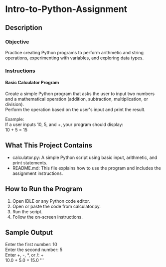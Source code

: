 # Intro-to-Python-Assignment


## Description

### Objective

Practice creating Python programs to perform arithmetic and string operations, experimenting with variables, and exploring data types.

### Instructions

#### Basic Calculator Program

Create a simple Python program that asks the user to input two numbers and a mathematical operation (addition, subtraction, multiplication, or division).  
Perform the operation based on the user's input and print the result.  

Example:  
If a user inputs 10, 5, and +, your program should display:  
10 + 5 = 15

## What This Project Contains

- calculator.py: A simple Python script using basic input, arithmetic, and print statements.
- README.md: This file explains how to use the program and includes the assignment instructions.

## How to Run the Program

1. Open IDLE or any Python code editor.
2. Open or paste the code from calculator.py.
3. Run the script.
4. Follow the on-screen instructions.

## Sample Output

Enter the first number: 10  
Enter the second number: 5  
Enter +, -, *, or /: +  
10.0 + 5.0 = 15.0
'''
